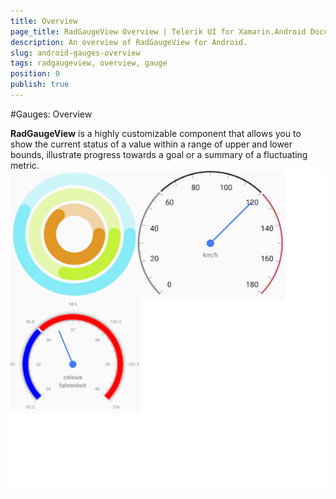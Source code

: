 ```yaml
---
title: Overview
page_title: RadGaugeView Overview | Telerik UI for Xamarin.Android Documentation
description: An overview of RadGaugeView for Android.
slug: android-gauges-overview
tags: radgaugeview, overview, gauge
position: 0
publish: true
---
```


#Gauges: Overview

**RadGaugeView** is a highly customizable component that allows you to show the current status of a value within a range of upper and lower bounds, illustrate progress towards a goal or a summary of a fluctuating metric.
![TelerikUI-Gauges-Overview](images/gauges-overview.png "Three radial gauges.")